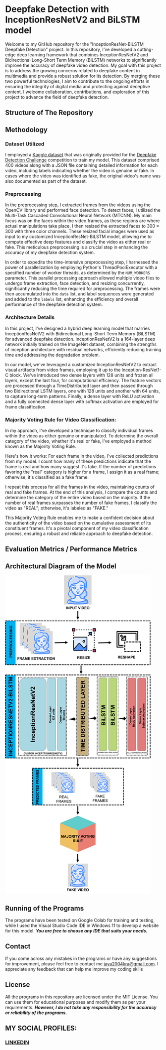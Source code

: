 # Deepfake Detection with InceptionResNetV2 and BiLSTM model
Welcome to my GitHub repository for the "InceptionResNet-BiLSTM Deepfake Detection" project. In this repository, I've developed a cutting-edge deep learning framework that combines InceptionResNetV2 and Bidirectional Long-Short Term Memory (BiLSTM) networks to significantly improve the accuracy of deepfake video detection. My goal with this project is to address the growing concerns related to deepfake content in multimedia and provide a robust solution for its detection. By merging these two powerful technologies, I aim to contribute to the ongoing efforts in ensuring the integrity of digital media and protecting against deceptive content. I welcome collaboration, contributions, and exploration of this project to advance the field of deepfake detection.

## Structure of The Repository

## Methodology
### Dataset Utilized
I employed a [Kaggle dataset](https://www.kaggle.com/competitions/deepfake-detection-challenge/data) that was originally provided for the [Deepfake Detection Challenge](https://www.kaggle.com/competitions/deepfake-detection-challenge/overview) competition to train my model. This dataset comprised 400 videos along with a JSON file containing detailed information for each video, including labels indicating whether the video is genuine or fake. In cases where the video was identified as fake, the original video's name was also documented as part of the dataset.

### Preprocessing

In the preprocessing step, I extracted frames from the videos using the OpenCV library and performed face detection. To detect faces, I utilized the Multi-Task Cascaded Convolutional Neural Network (MTCNN). My main focus was on the faces within the video frames, as these regions are where actual manipulations take place. I then resized the extracted faces to 300 × 300 with three color channels. These resized facial images were used as input to my customized InceptionResNet-BiLSTM model, allowing me to compute effective deep features and classify the video as either real or fake. This meticulous preprocessing is a crucial step in enhancing the accuracy of my deepfake detection system.

In order to expedite the time-intensive preprocessing step, I harnessed the power of parallelization by employing Python's ThreadPoolExecutor with a specified number of worker threads, as determined by the `NUM_WORKERS` parameter. This parallel processing approach allowed multiple video files to undergo frame extraction, face detection, and resizing concurrently, significantly reducing the time required for preprocessing. The frames were then accumulated into the `data` list, and label sequences were generated and added to the `labels` list, enhancing the efficiency and overall performance of the deepfake detection system.

### Architecture Details

In this project, I've designed a hybrid deep learning model that marries InceptionResNetV2 with Bidirectional Long-Short Term Memory (BiLSTM) for advanced deepfake detection. InceptionResNetV2 is a 164-layer deep network initially trained on the ImageNet dataset, combining the strengths of inception architecture with residual networks, efficiently reducing training time and addressing the degradation problem. 

In our model, we've leveraged a customized InceptionResNetV2 to extract visual artifacts from video frames, employing it up to the Inception-ResNet1-C block. We've introduced two dense layers with 128 units and frozen all layers, except the last four, for computational efficiency. The feature vectors are processed through a TimeDistributed layer and then passed through two Bidirectional LSTM layers, one with 128 units and another with 64 units, to capture long-term patterns. Finally, a dense layer with ReLU activation and a fully connected dense layer with softmax activation are employed for frame classification.

### Majority Voting Rule for Video Classification:

In my approach, I've developed a technique to classify individual frames within the video as either genuine or manipulated. To determine the overall category of the video, whether it's real or fake, I've employed a method known as the Majority Voting Rule.

Here's how it works: For each frame in the video, I've collected predictions from my model. I count how many of these predictions indicate that the frame is real and how many suggest it's fake. If the number of predictions favoring the "real" category is higher for a frame, I assign it as a real frame; otherwise, it's classified as a fake frame.

I repeat this process for all the frames in the video, maintaining counts of real and fake frames. At the end of this analysis, I compare the counts and determine the category of the entire video based on the majority. If the number of real frames surpasses the number of fake frames, I classify the video as "REAL"; otherwise, it's labeled as "FAKE."

This Majority Voting Rule enables me to make a confident decision about the authenticity of the video based on the cumulative assessment of its constituent frames. It's a pivotal component of my video classification process, ensuring a robust and reliable approach to deepfake detection.

## Evaluation Metrics / Performance Metrics

## Architectural Diagram of the Model

![Architecture Diagram](https://github.com/fromjyce/DeepfakeDetection/blob/main/ArchitectureDiagram.png)

## Running of the Programs
The programs have been tested on Google Colab for training and testing, while I used the Visual Studio Code IDE in Windows 11 to develop a website for this model. ***You are free to choose any IDE that suits your needs.***

## Contact
If you come across any mistakes in the programs or have any suggestions for improvement, please feel free to contact me <jaya2004kra@gmail.com>. I appreciate any feedback that can help me improve my coding skills

## License
All the programs in this repository are licensed under the MIT License. You can use them for educational purposes and modify them as per your requirements. ***However, I do not take any responsibility for the accuracy or reliability of the programs.***

## MY SOCIAL PROFILES:
### [LINKEDIN](https://www.linkedin.com/in/jayashrek/)

